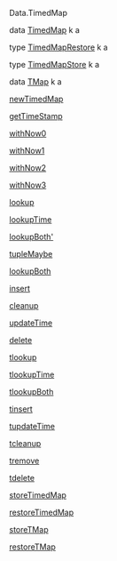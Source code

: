 Data.TimedMap

data [TimedMap](Data-TimedMap.html#t:TimedMap) k a

type [TimedMapRestore](Data-TimedMap.html#t:TimedMapRestore) k a

type [TimedMapStore](Data-TimedMap.html#t:TimedMapStore) k a

data [TMap](Data-TimedMap.html#t:TMap) k a

[newTimedMap](Data-TimedMap.html#v:newTimedMap)

[getTimeStamp](Data-TimedMap.html#v:getTimeStamp)

[withNow0](Data-TimedMap.html#v:withNow0)

[withNow1](Data-TimedMap.html#v:withNow1)

[withNow2](Data-TimedMap.html#v:withNow2)

[withNow3](Data-TimedMap.html#v:withNow3)

[lookup](Data-TimedMap.html#v:lookup)

[lookupTime](Data-TimedMap.html#v:lookupTime)

[lookupBoth'](Data-TimedMap.html#v:lookupBoth-39-)

[tupleMaybe](Data-TimedMap.html#v:tupleMaybe)

[lookupBoth](Data-TimedMap.html#v:lookupBoth)

[insert](Data-TimedMap.html#v:insert)

[cleanup](Data-TimedMap.html#v:cleanup)

[updateTime](Data-TimedMap.html#v:updateTime)

[delete](Data-TimedMap.html#v:delete)

[tlookup](Data-TimedMap.html#v:tlookup)

[tlookupTime](Data-TimedMap.html#v:tlookupTime)

[tlookupBoth](Data-TimedMap.html#v:tlookupBoth)

[tinsert](Data-TimedMap.html#v:tinsert)

[tupdateTime](Data-TimedMap.html#v:tupdateTime)

[tcleanup](Data-TimedMap.html#v:tcleanup)

[tremove](Data-TimedMap.html#v:tremove)

[tdelete](Data-TimedMap.html#v:tdelete)

[storeTimedMap](Data-TimedMap.html#v:storeTimedMap)

[restoreTimedMap](Data-TimedMap.html#v:restoreTimedMap)

[storeTMap](Data-TimedMap.html#v:storeTMap)

[restoreTMap](Data-TimedMap.html#v:restoreTMap)

